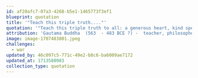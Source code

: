 ```yaml
---
id: af20afc7-07a3-4268-b5e1-1465773f3ef1
blueprint: quotation
title: '"Teach this triple truth...."'
quotation: '"Teach this triple truth to all: a generous heart, kind speech, and a life of service and compassion are the things which renew humanity."'
attribution: 'Gautama Buddha  (563  - 483 BCE ?) -  teacher, philosopher, spiritual leader'
image: image-1707483801.jpeg
challenges:
  - war
updated_by: 46c097c5-771c-49e2-b8c6-ba6009ae7172
updated_at: 1713580983
collection_type: quotation
---
```

